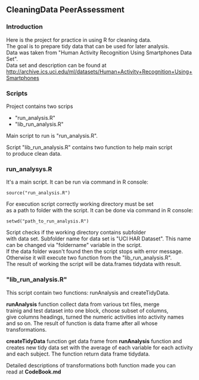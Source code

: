 ## CleaningData PeerAssessment

### Introduction
Here is the project for practice in using R for cleaning  data.  
The goal is to prepare tidy data that can be used for later analysis.  
Data was taken from "Human Activity Recognition Using Smartphones Data Set".  
Data set and description can be found at  
http://archive.ics.uci.edu/ml/datasets/Human+Activity+Recognition+Using+Smartphones  

### Scripts
Project contains two scrips 
* "run_analysis.R"
* "lib_run_analysis.R"  

Main script to run is "run_analysis.R".   

Script "lib_run_analysis.R" contains two function to help main script  
to produce clean data.    

### run_analysys.R
It's a main script. It can be run via command in R console:
```
source("run_analysis.R") 
```

For execution script correctly working directory must be set  
as a path to folder with the script. It can be done via command in R console:

```
setwd("path_to_run_analysis.R")
```
Script checks if the working directory contains subfolder   
with data set. Subfolder name for data set is "UCI HAR Dataset". This name  
can be changed via "foldername" variable in the script.   
If the data folder wasn't found then the script stops with error message.  
Otherwise it will execute two function from the "lib_run_analysis.R".  
The result of working the script will be data.frames tidydata with result.  

### "lib_run_analysis.R"
This script contain two functions: runAnalysis and createTidyData.

__runAnalysis__ function collect data from various txt files, merge  
trainig and test dataset into one block, choose subset of columns,  
give columns headings, turned the numeric activities into activity names  
and so on. 
The result of function is data frame after all whose transformations.

__createTidyData__ function get data frame from __runAnalysis__ function and   
creates new tidy data set with the average of each variable for each activity   
and each subject. The function return data frame tidydata.

Detailed descriptions of transformations both function made you can  
read at __CodeBook.md__

